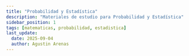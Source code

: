 ```yaml
---
title: "Probabilidad y Estadística"
description: "Materiales de estudio para Probabilidad y Estadística"
sidebar_position: 1
tags: [matematicas, probabilidad, estadistica]
last_update:
  date: 2025-09-04
  author: Agustin Arenas
---
```



